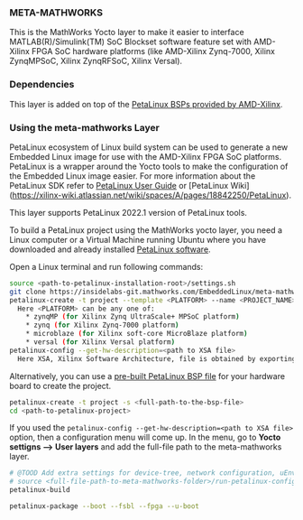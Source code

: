 ### META-MATHWORKS
This is the MathWorks Yocto layer to make it easier to interface MATLAB(R)/Simulink(TM) SoC Blockset software feature set with AMD-Xilinx FPGA SoC hardware platforms (like AMD-Xilinx Zynq-7000, Xilinx ZynqMPSoC, Xilinx ZynqRFSoC, Xilinx Versal).

### Dependencies
This layer is added on top of the [PetaLinux BSPs provided by AMD-Xilinx](https://xilinx-wiki.atlassian.net/wiki/spaces/A/pages/2347204609/2022.1+Release).


### Using the meta-mathworks Layer
PetaLinux ecosystem of Linux build system can be used to generate a new Embedded Linux image for use with the AMD-Xilinx FPGA SoC platforms. PetaLinux is a wrapper around the Yocto tools to make the configuration of the Embedded Linux image easier. For more information about the PetaLinux SDK refer to [PetaLinux User Guide](https://www.xilinx.com/support/documentation/sw_manuals/xilinx2022_1/ug1144-petalinux-tools-reference-guide.pdf) or [PetaLinux Wiki] (https://xilinx-wiki.atlassian.net/wiki/spaces/A/pages/18842250/PetaLinux).

This layer supports PetaLinux 2022.1 version of PetaLinux tools.

To build a PetaLinux project using the MathWorks yocto layer, you need a Linux computer or a Virtual Machine running Ubuntu where you have downloaded and already installed [PetaLinux software](https://xilinx-wiki.atlassian.net/wiki/spaces/A/pages/18842250/PetaLinux).

Open a Linux terminal and run following commands:

```bash
source <path-to-petalinux-installation-root>/settings.sh
git clone https://insidelabs-git.mathworks.com/EmbeddedLinux/meta-mathworks -b petalinux-2022.1
petalinux-create -t project --template <PLATFORM> --name <PROJECT_NAME>
  Here <PLATFORM> can be any one of:
    * zynqMP (for Xilinx Zynq UltraScale+ MPSoC platform)
    * zynq (for Xilinx Zynq-7000 platform)
    * microblaze (for Xilinx soft-core MicroBlaze platform)
    * versal (for Xilinx Versal platform)
petalinux-config --get-hw-description=<path to XSA file>
  Here XSA, Xilinx Software Architecture, file is obtained by exporting the Vivado project for embedded software development.
```
Alternatively, you can use a [pre-built PetaLinux BSP file](https://xilinx-wiki.atlassian.net/wiki/spaces/A/pages/2347204609/2022.1+Release) for your hardware board to create the project.

```bash
petalinux-create -t project -s <full-path-to-the-bsp-file>
cd <path-to-petalinux-project>
```
If you used the `petalinux-config --get-hw-description=<path to XSA file>` option, then a configuration menu will come up. In the menu, go to **Yocto settigns --> User layers** and add the full-file path to the meta-mathworks layer.

```bash
# @TOOD Add extra settings for device-tree, network configuration, uEnv.txt here using a configuration script.
# source <full-file-path-to-meta-mathworks-folder>/run-petalinux-config.sh <ip-address>
petalinux-build

petalinux-package --boot --fsbl --fpga --u-boot
```
